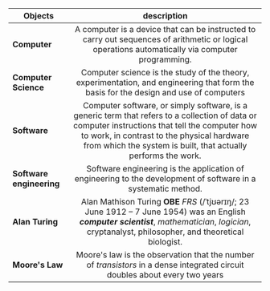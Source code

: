 |Objects|                           description|
|-------|:-------------------------------------:|
|**Computer**|A computer is a device that can be instructed to carry out sequences of arithmetic or logical operations automatically via computer programming.|
|**Computer Science**|Computer science is the study of the theory, experimentation, and engineering that form the basis for the design and use of computers|
|**Software**|Computer software, or simply software, is a generic term that refers to a collection of data or computer instructions that tell the computer how to work, in contrast to the physical hardware from which the system is built, that actually performs the work.|
|**Software engineering**|Software engineering is the application of engineering to the development of software in a systematic method.|
|**Alan Turing**|Alan Mathison Turing **OBE** *FRS* (/ˈtjʊərɪŋ/; 23 June 1912 – 7 June 1954) was an English ***computer scientist***, *mathematician*, *logician*, cryptanalyst, philosopher, and theoretical biologist.|
|**Moore's Law**|Moore's law is the observation that the number of *transistors* in a dense integrated circuit doubles about every two years|
